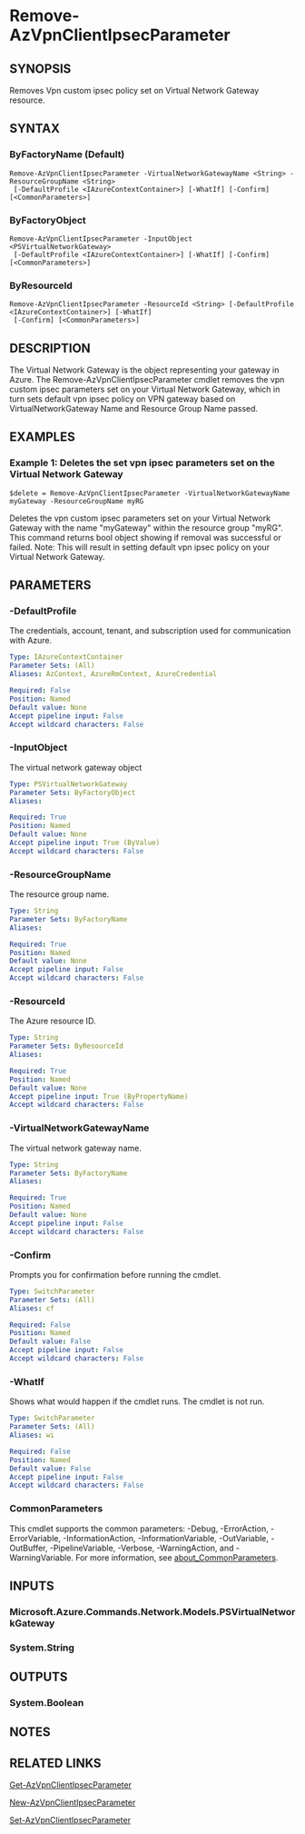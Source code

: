 ﻿---
external help file: Microsoft.Azure.PowerShell.Cmdlets.Network.dll-Help.xml
Module Name: Az.Network
online version: https://learn.microsoft.com/powershell/module/az.network/remove-azvpnclientipsecparameter
schema: 2.0.0
---

# Remove-AzVpnClientIpsecParameter

## SYNOPSIS
Removes Vpn custom ipsec policy set on Virtual Network Gateway resource.

## SYNTAX

### ByFactoryName (Default)
```
Remove-AzVpnClientIpsecParameter -VirtualNetworkGatewayName <String> -ResourceGroupName <String>
 [-DefaultProfile <IAzureContextContainer>] [-WhatIf] [-Confirm] [<CommonParameters>]
```

### ByFactoryObject
```
Remove-AzVpnClientIpsecParameter -InputObject <PSVirtualNetworkGateway>
 [-DefaultProfile <IAzureContextContainer>] [-WhatIf] [-Confirm] [<CommonParameters>]
```

### ByResourceId
```
Remove-AzVpnClientIpsecParameter -ResourceId <String> [-DefaultProfile <IAzureContextContainer>] [-WhatIf]
 [-Confirm] [<CommonParameters>]
```

## DESCRIPTION
The Virtual Network Gateway is the object representing your gateway in Azure.
The Remove-AzVpnClientIpsecParameter cmdlet removes the vpn custom ipsec parameters set on your Virtual Network Gateway, which in turn sets default vpn ipsec policy on VPN gateway based on VirtualNetworkGateway Name and Resource Group Name passed.

## EXAMPLES

### Example 1: Deletes the set vpn ipsec parameters set on the Virtual Network Gateway
```
$delete = Remove-AzVpnClientIpsecParameter -VirtualNetworkGatewayName myGateway -ResourceGroupName myRG
```

Deletes the vpn custom ipsec parameters set on your Virtual Network Gateway with the name "myGateway" within the resource group "myRG".
This command returns bool object showing if removal was successful or failed.
Note: This will result in setting default vpn ipsec policy on your Virtual Network Gateway.

## PARAMETERS

### -DefaultProfile
The credentials, account, tenant, and subscription used for communication with Azure.

```yaml
Type: IAzureContextContainer
Parameter Sets: (All)
Aliases: AzContext, AzureRmContext, AzureCredential

Required: False
Position: Named
Default value: None
Accept pipeline input: False
Accept wildcard characters: False
```

### -InputObject
The virtual network gateway object

```yaml
Type: PSVirtualNetworkGateway
Parameter Sets: ByFactoryObject
Aliases:

Required: True
Position: Named
Default value: None
Accept pipeline input: True (ByValue)
Accept wildcard characters: False
```

### -ResourceGroupName
The resource group name.

```yaml
Type: String
Parameter Sets: ByFactoryName
Aliases:

Required: True
Position: Named
Default value: None
Accept pipeline input: False
Accept wildcard characters: False
```

### -ResourceId
The Azure resource ID.

```yaml
Type: String
Parameter Sets: ByResourceId
Aliases:

Required: True
Position: Named
Default value: None
Accept pipeline input: True (ByPropertyName)
Accept wildcard characters: False
```

### -VirtualNetworkGatewayName
The virtual network gateway name.

```yaml
Type: String
Parameter Sets: ByFactoryName
Aliases:

Required: True
Position: Named
Default value: None
Accept pipeline input: False
Accept wildcard characters: False
```

### -Confirm
Prompts you for confirmation before running the cmdlet.

```yaml
Type: SwitchParameter
Parameter Sets: (All)
Aliases: cf

Required: False
Position: Named
Default value: False
Accept pipeline input: False
Accept wildcard characters: False
```

### -WhatIf
Shows what would happen if the cmdlet runs.
The cmdlet is not run.

```yaml
Type: SwitchParameter
Parameter Sets: (All)
Aliases: wi

Required: False
Position: Named
Default value: False
Accept pipeline input: False
Accept wildcard characters: False
```

### CommonParameters
This cmdlet supports the common parameters: -Debug, -ErrorAction, -ErrorVariable, -InformationAction, -InformationVariable, -OutVariable, -OutBuffer, -PipelineVariable, -Verbose, -WarningAction, and -WarningVariable. For more information, see [about_CommonParameters](http://go.microsoft.com/fwlink/?LinkID=113216).

## INPUTS

### Microsoft.Azure.Commands.Network.Models.PSVirtualNetworkGateway
### System.String
## OUTPUTS

### System.Boolean
## NOTES

## RELATED LINKS

[Get-AzVpnClientIpsecParameter]()

[New-AzVpnClientIpsecParameter]()

[Set-AzVpnClientIpsecParameter]()

